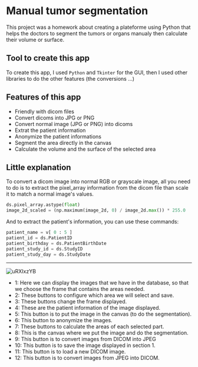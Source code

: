 # Manual tumor segmentation
This project was a homework about creating a plateforme using Python that helps the doctors to segment the tumors or organs manualy then calculate their volume or surface.

## Tool to create this app
To create this app, I used `Python` and `Tkinter` for the GUI, then I used other libraries to do the other features (the conversions ...)

## Features of this app
- Friendly with dicom files
- Convert dicoms into JPG or PNG
- Convert normal image (JPG or PNG) into dicoms
- Extrat the patient information
- Anonymize the patient informations
- Segment the area directly in the canvas
- Calculate the volume and the surface of the selected area

## Little explanation
To convert a dicom image into normal RGB or grayscale image, all you need to do is to extract the pixel_array information from the dicom file than scale it to match a normal image's values.

```Python
ds.pixel_array.astype(float)
image_2d_scaled = (np.maximum(image_2d, 0) / image_2d.max()) * 255.0
```

And to extract the patient's information, you can use these commands:

```Python
patient_name = v[ 0 : 5 ]
patient_id = ds.PatientID
patient_birthday = ds.PatientBirthDate
patient_study_id = ds.StudyID
patient_study_day = ds.StudyDate
```
____________________________________________________________

![uRXIxzYB](https://user-images.githubusercontent.com/37108394/122125699-14a4dc00-ce31-11eb-9005-5652e45c3418.png)

- 1: Here we can display the images that we have in the database, so that we choose the frame that contains the areas needed.
- 2: These buttons to configure which area we will select and save.
- 3: These buttons change the frame displayed.
- 4: These are the patient information of the image displayed.
- 5: This button is to put the image in the canvas (to do the segmentation).
- 6: This button to anonymize the images.
- 7: These buttons to calculate the areas of each selected part.
- 8: This is the canvas where we put the image and do the segmentation.
- 9: This button is to convert images from DICOM into JPEG
- 10: This button is to save the image displayed in section 1.
- 11: This button is to load a new DICOM image.
- 12: This button is to convert images from JPEG into DICOM.
